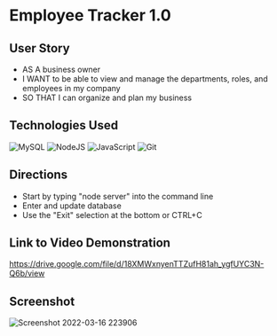 # Employee Tracker 1.0

## User Story

- AS A business owner
- I WANT to be able to view and manage the departments, roles, and employees in my company
- SO THAT I can organize and plan my business

## Technologies Used

![MySQL](https://img.shields.io/badge/mysql-%2300f.svg?style=for-the-badge&logo=mysql&logoColor=white)
![NodeJS](https://img.shields.io/badge/node.js-6DA55F?style=for-the-badge&logo=node.js&logoColor=white)
![JavaScript](https://img.shields.io/badge/javascript-%23323330.svg?style=for-the-badge&logo=javascript&logoColor=%23F7DF1E)
![Git](https://img.shields.io/badge/git-%23F05033.svg?style=for-the-badge&logo=git&logoColor=white)

## Directions

- Start by typing "node server" into the command line
- Enter and update database
- Use the "Exit" selection at the bottom or CTRL+C

## Link to Video Demonstration

https://drive.google.com/file/d/18XMWxnyenTTZufH81ah_ygfUYC3N-Q6b/view

## Screenshot

![Screenshot 2022-03-16 223906](https://user-images.githubusercontent.com/17996569/158744287-c820bf99-ece2-4bac-ad9a-6800e223af40.png)
